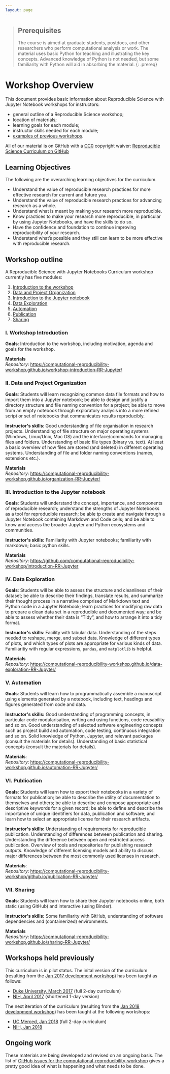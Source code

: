 ```yaml
---
layout: page
---
```


> ## Prerequisites
>
> The course is aimed at graduate students, postdocs, and other researchers who perform computational analysis or work. The material uses basic Python for teaching and illustrating the key concepts. Advanced knowledge of Python is not needed, but some familiarity with Python will aid in absorbing the material.
{: .prereq}

# Workshop Overview

This document provides basic information about Reproducible Science with Jupyter Notebook workshops for instructors:

* general outline of a Reproducible Science workshop;
* location of materials;
* learning goals for each module;
* instructor skills needed for each module;
* [examples of previous workshops](#examples).

All of our material is on GitHub with a [CC0](https://creativecommons.org/publicdomain/zero/1.0/) copyright waiver: [Reproducible Science Curriculum on GitHub](https://github.com/computational-reproducibility-workshop)

## Learning Objectives

The following are the overarching learning objectives for the curriculum.

* Understand the value of reproducible research practices for more effective research for current and future you.
* Understand the value of reproducible research practices for advancing research as a whole.
* Understand what is meant by making your research more reproducible.
* Know practices to make your research more reproducible, in particular by using Jupyter Notebooks, and have the skills to do so.
* Have the confidence and foundation to continue improving reproducibility of your research.
* Understand what’s possible and they still can learn to be more effective with reproducible research.

## Workshop outline

A Reproducible Science with Jupyter Notebooks Curriculum workshop currently has five modules:

1. [Introduction to the workshop](#i-workshop-introduction)
2. [Data and Project Organization](#ii-data-and-project-organization)
3. [Introduction to the Jupyter notebook](#iii-introduction-to-the-jupyter-notebook)
4. [Data Exploration](#iv-data-exploration)
5. [Automation](#v-automation)
6. [Publication](#vi-publication)
7. [Sharing](#vii-sharing)

### I. Workshop Introduction

**Goals**: Introduction to the workshop, including motivation, agenda and goals for the workshop.

**Materials**<br/>
*Repository*: <https://computational-reproducibility-workshop.github.io/workshop-introduction-RR-Jupyter/>

### II. Data and Project Organization

**Goals**: Students will learn recognizing common data file formats and how to import them into a Jupyter notebook; be able to design and justify a directory structure and file naming convention for a project; be able to move from an empty notebook through exploratory analysis into a more refined script or set of notebooks that communicates results reproducibly.

**Instructor's skills**: Good understanding of file organisation in research projects. Understanding of file structure on major operating systems (Windows, Linux/Unix, Mac OS) and the interface/commands for managing files and folders. Understanding of basic file types (binary vs. text). At least a basic overview of how files are stored (and deleted) in different operating systems. Understanding of file and folder naming conventions (names, extensions etc.).

**Materials**<br/>
*Repository*: <https://computational-reproducibility-workshop.github.io/organization-RR-Jupyter/>

### III. Introduction to the Jupyter notebook

**Goals**: Students will understand the concept, importance, and components of reproducible research; understand the strengths of Jupyter Notebooks as a tool for reproducible research; be able tp create and navigate through a Jupyter Notebook containing Markdown and Code cells; and be able to know and access the broader Jupyter and Python ecosystems and communities.

**Instructor's skills:** Familiarity with Jupyter notebooks; familiarity with markdown; basic python skills.

**Materials**<br/>
*Repository*: <https://github.com/computational-reproducibility-workshop/introduction-RR-Jupyter>


### IV. Data Exploration

**Goals**: Students will be able to assess the structure and cleanliness of their dataset; be able to describe their findings, translate results, and summarize their thought process in a narrative comprised of Markdown text and Python code in a Jupyter Notebook; learn practices for modifying raw data to prepare a clean data set in a reproducible and documented way; and be able to assess whether their data is “Tidy”, and how to arrange it into a tidy format.

**Instructor's skills**: Facility with tabular data. Understanding of the steps needed to reshape, merge, and subset data. Knowledge of different types of plots, and which types of plots are appropriate for various kinds of data. Familiaritiy with regular expressions, `pandas`, and `matplotlib` is helpful.

**Materials**<br/>
*Repository*: <https://computational-reproducibility-workshop.github.io/data-exploration-RR-Jupyter/>

### V. Automation

**Goals**: Students will learn how to programmatically assemble a manuscript using elements generated by a notebook, including text, headings and figures generated from code and data.

**Instructor's skills:** Good understanding of programming concepts, in particular code modularisation, writing and using functions, code reusability and so on. Good understanding of selected software engineering concepts such as project build and automation, code testing, continuous integration and  so on. Solid knowledge of Python, Jupyter, and relevant packages (consult the materials for details). Understanding of basic statistical concepts (consult the materials for details).

**Materials**: <br/>
*Repository*: <https://computational-reproducibility-workshop.github.io/automation-RR-Jupyter/>

### VI. Publication

**Goals**: Students will learn how to export their notebooks in a variety of formats for publication; be able to describe the utility of documentation to themselves and others; be able to describe and compose appropriate and descriptive keywords for a given record; be able to define and describe the importance of unique identifiers for data, publication and software; and learn how to select an appropriate license for their research artifacts.

**Instructor's skills:** Understanding of requirements for reproducible publication. Understanding of differences between publication and sharing. Understanding the difference between open and restricted access publication. Overview of tools and repositories for publishing research outputs. Knowledge of different licensing models and ability to discuss major differences between the most commonly used licenses in research.

**Materials**:<br/>
*Repository*: <https://computational-reproducibility-workshop/github.io/publication-RR-Jupyter/>

### VII. Sharing

**Goals**: Students will learn how to share their Jupyter notebooks online, both static (using GitHub) and interactive (using Binder).

**Instructor's skills:** Some familiarity with GitHub, understanding of software dependencies and (containerized) environments.

**Materials**<br/>
*Repository*: <https://computational-reproducibility-workshop.github.io/sharing-RR-Jupyter/>

## Workshops held previously

This curriculum is in pilot status. The inital version of the curriculum (resulting from the [Jan 2017 development workshop](https://github.com/computational-reproducibility-workshop/RR-Jupyter-Hackathon-Jan-2017)) has been taught as follows:

* [Duke University, March 2017](https://reproducible-science-curriculum.github.io/2017-03-15-duke/) (full 2-day curriculum)
* [NIH, April 2017](http://bit.ly/nih-python) (shortened 1-day version)

The next iteration of the curriculum (resulting from the [Jan 2018 development workshop](https://github.com/computational-reproducibility-workshop/RR-Jupyter-hackathon-Jan-2018/)) has been taught at the following workshops:
* [UC Merced, Jan 2018](http://www.datacarpentry.org/2018-01-11-ucmerced/) (full 2-day curriculum)
* [NIH, Jan 2018](https://training.cit.nih.gov/class_details.aspx?cId=NIHCIT-SS499)

## Ongoing work

These materials are being developed and revised on an ongoing basis. The list of [GitHub issues for the computational-reproducibility-workshop](https://github.com/issues?user=Reproducible-Science-Curriculum) gives a pretty good idea of what is happening and what needs to be done.
